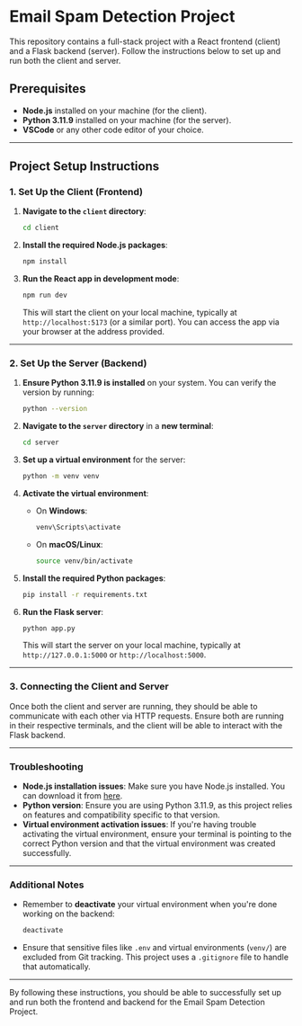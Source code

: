 # Email Spam Detection Project

This repository contains a full-stack project with a React frontend (client) and a Flask backend (server). Follow the instructions below to set up and run both the client and server.

## Prerequisites

- **Node.js** installed on your machine (for the client).
- **Python 3.11.9** installed on your machine (for the server).
- **VSCode** or any other code editor of your choice.

---

## Project Setup Instructions

### 1. Set Up the Client (Frontend)

1. **Navigate to the `client` directory**:
   ```bash
   cd client
   ```

2. **Install the required Node.js packages**:
   ```bash
   npm install
   ```

3. **Run the React app in development mode**:
   ```bash
   npm run dev
   ```

   This will start the client on your local machine, typically at `http://localhost:5173` (or a similar port). You can access the app via your browser at the address provided.

---

### 2. Set Up the Server (Backend)

1. **Ensure Python 3.11.9 is installed** on your system. You can verify the version by running:
   ```bash
   python --version
   ```

2. **Navigate to the `server` directory** in a **new terminal**:
   ```bash
   cd server
   ```

3. **Set up a virtual environment** for the server:
   ```bash
   python -m venv venv
   ```

4. **Activate the virtual environment**:
   - On **Windows**:
     ```bash
     venv\Scripts\activate
     ```
   - On **macOS/Linux**:
     ```bash
     source venv/bin/activate
     ```

5. **Install the required Python packages**:
   ```bash
   pip install -r requirements.txt
   ```

6. **Run the Flask server**:
   ```bash
   python app.py
   ```

   This will start the server on your local machine, typically at `http://127.0.0.1:5000` or `http://localhost:5000`.

---

### 3. Connecting the Client and Server

Once both the client and server are running, they should be able to communicate with each other via HTTP requests. Ensure both are running in their respective terminals, and the client will be able to interact with the Flask backend.

---

### Troubleshooting

- **Node.js installation issues**: Make sure you have Node.js installed. You can download it from [here](https://nodejs.org/).
- **Python version**: Ensure you are using Python 3.11.9, as this project relies on features and compatibility specific to that version.
- **Virtual environment activation issues**: If you're having trouble activating the virtual environment, ensure your terminal is pointing to the correct Python version and that the virtual environment was created successfully.

---

### Additional Notes

- Remember to **deactivate** your virtual environment when you're done working on the backend:
  ```bash
  deactivate
  ```

- Ensure that sensitive files like `.env` and virtual environments (`venv/`) are excluded from Git tracking. This project uses a `.gitignore` file to handle that automatically.

---

By following these instructions, you should be able to successfully set up and run both the frontend and backend for the Email Spam Detection Project.

